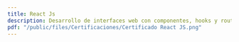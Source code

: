 ```yaml
---
title: React Js
description: Desarrollo de interfaces web con componentes, hooks y routing, usando buenas prácticas con React.
pdf: "/public/files/Certificaciones/Certificado React JS.png"
---
```

